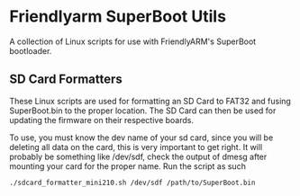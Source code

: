 Friendlyarm SuperBoot Utils
===========================

A collection of Linux scripts for use with FriendlyARM's SuperBoot bootloader.

## SD Card Formatters ##
These Linux scripts are used for formatting an SD Card to FAT32 and fusing SuperBoot.bin to the proper location. The SD Card can then be used for updating the firmware on their respective boards.

To use, you must know the dev name of your sd card, since you will be deleting all data on the card, this is very important to get right. It will probably be something like /dev/sdf, check the output of dmesg after mounting your card for the proper name. Run the script as such

    ./sdcard_formatter_mini210.sh /dev/sdf /path/to/SuperBoot.bin


